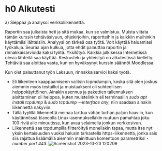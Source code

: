 # h0 Alkutesti
a) Sieppaa ja analysoi verkkoliikennettä.

Raportin saa julkaista heti ja sitä mukaa, kun se valmistuu. Muista viitata tämän kurssin tehtäväsivuun, ohjekirjoihin, raportteihin ja kaikkiin muihinkin käyttämiisi lähteisiin. Analyysi on tärkeä osa työtä. Voit käyttää haluamiasi työkaluja. Seuraa ajan kulkua, jotta ehdit palauttaa raportin ja rinnakkaisarvioida kaksi työtä. Yksilötyö. Kaikkia julkisessa Internetissä olevia lähteitä saa käyttää. Keskustelu ja yhteistyö on alkutestissä kielletty. Tehtäviä saa aloittaa vasta, kun on hyväksynyt kurssin säännöt Moodlessa.

Kun olet palauttanut työn Laksuun, rinnakkaisarvioi kaksi työtä.

- Eli liikenteen kaappaamiseen valitsin tcpmdumpin, koska sitä olen joskus aiemmin myös testaillut ja muistaakseni oli suhteellisen helppokäyttöinen. Ainakin asennus ja pakettien tallennuksen aloittaminen oli helppoa, kuten muistelinkin eli terminaaliin *sudo apt install tcpdump* & *sudo tcpdump --interface any*, niin saadaan ainakin liikennettä näkyviin.
- Tällä tyylillä liikennettä meinaa tarttua vähän turhan paljon haaviin, kun käytännössä blancolla Linux-asennuksellakin ruutuun pamahtaa joku 100 riviä alle minuutissa, kun avaa selaimella jonkun verkkosivun.
- Liikennettä saa tcpdumpilla filtteröityä monellakin tapaa, mutta itse nyt yksin kertaisuuden vuoksi halusin tarkastella https-liikennettä, jonka sais siis rajattua lisäämällä aiemmin mainittuun komentoon parametriksi *-number port 443*.
![Screenshot 2023-10-23 120209](https://github.com/vilppuuu/tunkeutumistestaus/assets/103587907/bc6f2a4d-2ef5-480a-a31f-e21f251c56bb)

